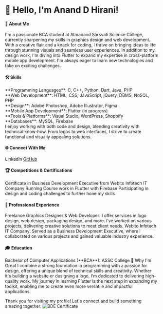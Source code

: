 <h1>👋 Hello, I'm Anand D Hirani!</h1>

<h4>🚀 About Me </h4>
I'm a passionate BCA student at Atmanand Sarsvati Science College, currently sharpening my skills in graphics design and web development. With a creative flair and a knack for coding, I thrive on bringing ideas to life through stunning visuals and seamless user experiences. In addition to my design work, I'm diving into Flutter to expand my expertise in cross-platform mobile app development. I'm always eager to learn new technologies and take on exciting challenges.

<h4>🛠 Skills </h4>
**Programming Languages**: C, C++, Python, Dart, Java, PHP <br />
**Web Development**: HTML, CSS, JavaScript, jQuery, DBMS, NoSQL, PHP <br />
**Design**: Adobe Photoshop, Adobe Illustrator, Figma <br />
**Mobile App Development**: Flutter (in progress) <br />
**Tools & Platforms**: Visual Studio, WordPress, Shoppify <br />
**Databases**: MySQL, Firebase <br />
I enjoy working with both code and design, blending creativity with technical know-how. From logos to web interfaces, I strive to create functional and visually appealing solutions.

<h4>🌐 Connect With Me </h4>
<a href="https://www.linkedin.com/in/anand-hirani/" style="text-decoration: none;"> LinkedIn </a>
<a href="www.github.com/HiraniAnand"> GitHub </a>

<h4>🏆 Competitions & Certifications </h4>
Certificate in Business Development Executive from Webito Infotech IT Company
Running Course work in FLutter with Firebase
Participating in design and coding challenges to further hone my skills

<h4>💼 Professional Experience </h4>
Freelance Graphics Designer & Web Developer: I offer services in logo design, web design, packaging design, and more. I’ve worked on various projects, delivering creative solutions to meet client needs. Webito Infotech IT Company: Served as a Business Development Executive, where I collaborated on various projects and gained valuable industry experience.

<h4>🎓 Education </h4>
Bachelor of Computer Applications (**BCA**): ASSC College
🌟 Why I'm Great I combine a strong foundation in programming with a passion for design, offering a unique blend of technical skills and creativity. Whether it's building a website or designing a logo, I'm dedicated to delivering high-quality work. My journey in learning Flutter is the next step in expanding my toolkit, enabling me to create even more versatile and impactful applications.

Thank you for visiting my profile! Let's connect and build something amazing together.
![BDE Certificate](https://github.com/user-attachments/assets/ee7d1611-15bb-4f85-b529-74d433bc35d2)
